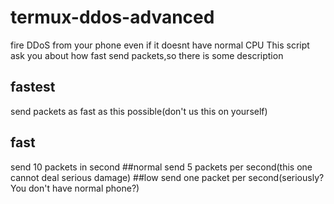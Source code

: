 # termux-ddos-advanced
fire DDoS from your phone even if it doesnt have normal CPU
This script ask you about how fast send packets,so there is some description 
## fastest
send packets as fast as this possible(don't us this on yourself)
## fast
send 10 packets in second
##normal
send 5 packets per second(this one cannot deal serious damage)
##low
send one packet per second(seriously? You don't have normal phone?)

